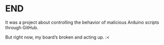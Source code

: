# END

It was a project about controlling the behavior of malicious Arduino scripts through GitHub.

But right now, my board’s broken and acting up. :<
